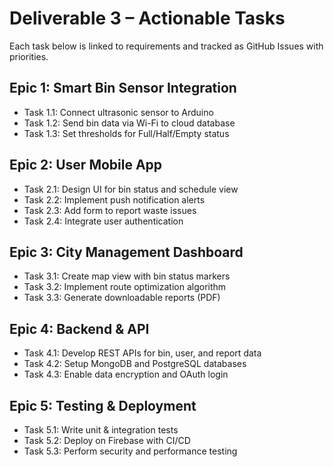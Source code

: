 # Deliverable 3 – Actionable Tasks

Each task below is linked to requirements and tracked as GitHub Issues with priorities.

## Epic 1: Smart Bin Sensor Integration
- Task 1.1: Connect ultrasonic sensor to Arduino
- Task 1.2: Send bin data via Wi-Fi to cloud database
- Task 1.3: Set thresholds for Full/Half/Empty status

## Epic 2: User Mobile App
- Task 2.1: Design UI for bin status and schedule view
- Task 2.2: Implement push notification alerts
- Task 2.3: Add form to report waste issues
- Task 2.4: Integrate user authentication

## Epic 3: City Management Dashboard
- Task 3.1: Create map view with bin status markers
- Task 3.2: Implement route optimization algorithm
- Task 3.3: Generate downloadable reports (PDF)

## Epic 4: Backend & API
- Task 4.1: Develop REST APIs for bin, user, and report data
- Task 4.2: Setup MongoDB and PostgreSQL databases
- Task 4.3: Enable data encryption and OAuth login

## Epic 5: Testing & Deployment
- Task 5.1: Write unit & integration tests
- Task 5.2: Deploy on Firebase with CI/CD
- Task 5.3: Perform security and performance testing
